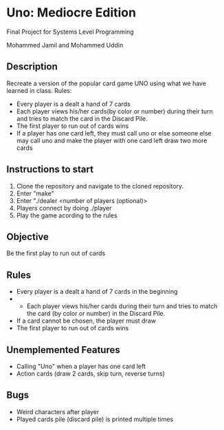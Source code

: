 # Uno: Mediocre Edition
Final Project for Systems Level Programming

Mohammed Jamil and Mohammed Uddin

## Description
Recreate a version of the popular card game UNO using what we have learned in class.
Rules:
- Every player is a dealt a hand of 7 cards
- Each player views his/her cards(by color or number) during their turn and tries to match the card in the Discard Pile.
- The first player to run out of cards wins
- If a player has one card left, they must call uno or else someone else may call uno and make the player with one card left draw two more cards


## Instructions to start
1. Clone the repository and navigate to the cloned repository. 
2. Enter "make"
3. Enter "./dealer <number of players (optional)>
4. Players connect by doing ./player
5. Play the game acording to the rules 

## Objective
Be the first play to run out of cards

## Rules
- Every player is a dealt a hand of 7 cards in the beginning
- - Each player views his/her cards during their turn and tries to match the card (by color or number) in the Discard Pile.
- If a card cannot be chosen, the player must draw
- The first player to run out of cards wins

## Unemplemented Features
- Calling "Uno" when a player has one card left
- Action cards (draw 2 cards, skip turn, reverse turns)

## Bugs
- Weird characters after player
- Played cards pile (discard pile) is printed multiple times
